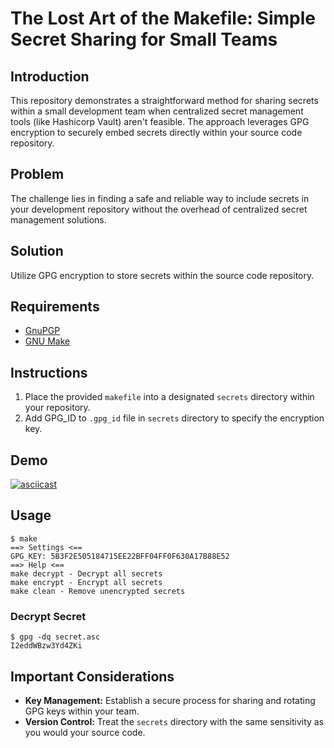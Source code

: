 # The Lost Art of the Makefile: Simple Secret Sharing for Small Teams

## Introduction

This repository demonstrates a straightforward method for sharing secrets within a small development team when centralized secret management tools (like Hashicorp Vault) aren't feasible. The approach leverages GPG encryption to securely embed secrets directly within your source code repository.

## Problem

The challenge lies in finding a safe and reliable way to include secrets in your development repository without the overhead of centralized secret management solutions.

## Solution

Utilize GPG encryption to store secrets within the source code repository.

## Requirements

* [GnuPGP](https://gnupg.org/)
* [GNU Make](https://www.gnu.org/software/make/)

## Instructions

1. Place the provided `makefile` into a designated `secrets` directory within your repository.
2. Add GPG_ID to `.gpg_id` file in `secrets` directory to specify the encryption key.

## Demo

[![asciicast](https://asciinema.org/a/646428.svg)](https://asciinema.org/a/646428)

## Usage

```shell
$ make
==> Settings <==
GPG_KEY: 5B3F2E505184715EE22BFF04FF0F630A17B88E52
==> Help <==
make decrypt - Decrypt all secrets
make encrypt - Encrypt all secrets
make clean - Remove unencrypted secrets
```

### Decrypt Secret

```shell
$ gpg -dq secret.asc 
I2eddWBzw3Yd4ZKi
```

## Important Considerations

* **Key Management:** Establish a secure process for sharing and rotating GPG keys within your team.
* **Version Control:** Treat the `secrets` directory with the same sensitivity as you would your source code. 

